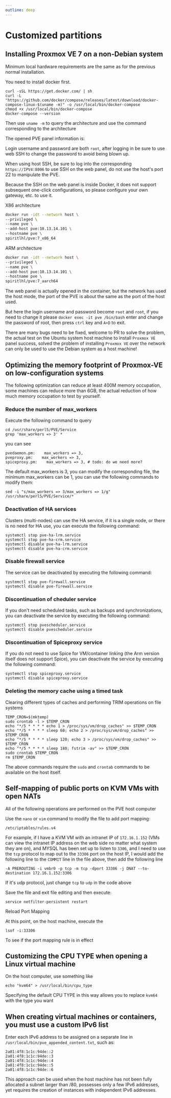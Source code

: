 ```yaml
---
outline: deep
---
```


# Customized partitions

## Installing Proxmox VE 7 on a non-Debian system

Minimum local hardware requirements are the same as for the previous normal installation.

You need to install docker first.

```
curl -sSL https://get.docker.com/ | sh
curl -L "https://github.com/docker/compose/releases/latest/download/docker-compose-linux-$(uname -m)" -o /usr/local/bin/docker-compose
chmod +x /usr/local/bin/docker-compose
docker-compose --version
```

Then use ```uname -m``` to query the architecture and use the command corresponding to the architecture

The opened PVE panel information is:

Login username and password are both ``root``, after logging in be sure to use web SSH to change the password to avoid being blown up.

When using host SSH, be sure to log into the corresponding ``https://IPV4:8006`` to use SSH on the web panel, do not use the host's port 22 to manipulate the PVE.

Because the SSH on the web panel is inside Docker, it does not support subsequent one-click configurations, so please configure your own gateway, etc. to use it.

X86 architecture

```bash
docker run -idt --network host \
--privileged \
--name pve \
--add-host pve:10.13.14.101 \
--hostname pve \
spiritlhl/pve:7_x86_64
```

ARM architecture

```bash
docker run -idt --network host \
--privileged \
--name pve \
--add-host pve:10.13.14.101 \
--hostname pve \
spiritlhl/pve:7_aarch64
```

The web panel is actually opened in the container, but the network has used the host mode, the port of the PVE is about the same as the port of the host used.

But here the login username and password become ```root``` and ```root```, if you need to change it please ```docker exec -it pve /bin/bash``` enter and change the password of root, then press ```ctrl``` key and ```A+D``` to exit.

There are many bugs need to be fixed, welcome to PR to solve the problem, the actual test on the Ubuntu system host machine to install ```Proxmox VE``` panel success, solved the problem of installing ```Proxmox VE``` over the network can only be used to use the Debian system as a host machine!

## Optimizing the memory footprint of Proxmox-VE on low-configuration systems

The following optimization can reduce at least 400M memory occupation, some machines can reduce more than 6GB, the actual reduction of how much memory occupation to test by yourself.

### Reduce the number of max_workers

Execute the following command to query

```
cd /usr/share/perl5/PVE/Service
grep 'max_workers => 3' *
```

you can see

```
pvedaemon.pm:    max_workers => 3,
pveproxy.pm:    max_workers => 3,
spiceproxy.pm:    max_workers => 3, # todo: do we need more?
```

The default max_workers is 3, you can modify the corresponding file, the minimum max_workers can be 1, you can use the following commands to modify them:

```
sed -i "s/max_workers => 3/max_workers => 1/g" /usr/share/perl5/PVE/Service/*
```

### Deactivation of HA services

Clusters (multi-nodes) can use the HA service, if it is a single node, or there is no need for HA use, you can execute the following command:

```
systemctl stop pve-ha-lrm.service 
systemctl stop pve-ha-crm.service 
systemctl disable pve-ha-lrm.service 
systemctl disable pve-ha-crm.service 
```

### Disable firewall service

The service can be deactivated by executing the following command:

```
systemctl stop pve-firewall.service 
systemctl disable pve-firewall.service 
```

### Discontinuation of cheduler service

If you don't need scheduled tasks, such as backups and synchronizations, you can deactivate the service by executing the following command:

```
systemctl stop pvescheduler.service
systemctl disable pvescheduler.service
```

### Discontinuation of Spiceproxy service

If you do not need to use Spice for VM/container linking (the Arm version itself does not support Spice), you can deactivate the service by executing the following command:

```
systemctl stop spiceproxy.service 
systemctl disable spiceproxy.service 
```

### Deleting the memory cache using a timed task

Clearing different types of caches and performing TRIM operations on file systems

```shell
TEMP_CRON=$(mktemp)
sudo crontab -l > $TEMP_CRON
echo "*/5 * * * * echo 1 > /proc/sys/vm/drop_caches" >> $TEMP_CRON
echo "*/5 * * * * sleep 60; echo 2 > /proc/sys/vm/drop_caches" >> $TEMP_CRON
echo "*/5 * * * * sleep 120; echo 3 > /proc/sys/vm/drop_caches" >> $TEMP_CRON
echo "*/5 * * * * sleep 180; fstrim -av" >> $TEMP_CRON
sudo crontab $TEMP_CRON
rm $TEMP_CRON
```

The above commands require the ```sudo``` and ```crontab``` commands to be available on the host itself.

## Self-mapping of public ports on KVM VMs with open NATs

All of the following operations are performed on the PVE host computer

Use the ```nano``` or ```vim``` command to modify the file to add port mapping:

```
/etc/iptables/rules.v4
```

For example, if I have a KVM VM with an intranet IP of ```172.16.1.152``` (VMs can view the intranet IP address on the web side no matter what system they are on), and MYSQL has been set up to listen to ```3306```, and I need to use the ```tcp``` protocol to map out to the ```33306``` port on the host IP, I would add the following line to the ```COMMIT``` line in the file above, then add the following line

```
-A PREROUTING -i vmbr0 -p tcp -m tcp -dport 33306 -j DNAT --to-destination 172.16.1.152:3306
```

If it's udp protocol, just change ```tcp``` to ```udp``` in the code above

Save the file and exit file editing and then execute:

```
service netfilter-persistent restart
```

Reload Port Mapping

At this point, on the host machine, execute the

```
lsof -i:33306
```

To see if the port mapping rule is in effect

## Customizing the CPU TYPE when opening a Linux virtual machine

On the host computer, use something like

```shell
echo "kvm64" > /usr/local/bin/cpu_type
```

Specifying the default CPU TYPE in this way allows you to replace ```kvm64``` with the type you want

## When creating virtual machines or containers, you must use a custom IPv6 list

Enter each IPv6 address to be assigned on a separate line in ```/usr/local/bin/pve_appended_content.txt```, such as:

```shell
2a01:4f8:1c1c:94de::2
2a01:4f8:1c1c:94de::3
2a01:4f8:1c1c:94de::4
2a01:4f8:1c1c:94de::5
2a01:4f8:1c1c:94de::6
```

This approach can be used when the host machine has not been fully allocated a subnet larger than /80, possesses only a few IPv6 addresses, yet requires the creation of instances with independent IPv6 addresses.